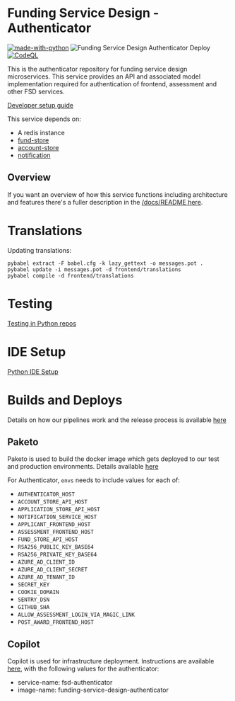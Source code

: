 # Funding Service Design - Authenticator

[![made-with-python](https://img.shields.io/badge/Made%20with-Python-1f425f.svg)](https://www.python.org/)
![Funding Service Design Authenticator Deploy](https://github.com/communitiesuk/funding-service-design-authenticator/actions/workflows/deploy.yml/badge.svg)
[![CodeQL](https://github.com/communitiesuk/funding-service-design-authenticator/actions/workflows/codeql-analysis.yml/badge.svg)](https://github.com/communitiesuk/funding-service-design-autheticator/actions/workflows/codeql-analysis.yml)

This is the authenticator repository for funding service design microservices. This service provides an API and associated model implementation required for authentication of frontend, assessment and other FSD services.

[Developer setup guide](https://github.com/communitiesuk/funding-service-design-workflows/blob/main/readmes/python-repos-setup.md)

This service depends on:
- A redis instance
- [fund-store](https://github.com/communitiesuk/funding-service-design-fund-store)
- [account-store](https://github.com/communitiesuk/funding-service-design-account-store)
- [notification](https://github.com/communitiesuk/funding-service-design-notification)

## Overview

If you want an overview of how this service functions including architecture and features there's a fuller description in the [/docs/README here](/docs/README.md).


# Translations

Updating translations:

    pybabel extract -F babel.cfg -k lazy_gettext -o messages.pot .
    pybabel update -i messages.pot -d frontend/translations
    pybabel compile -d frontend/translations


# Testing
[Testing in Python repos](https://github.com/communitiesuk/funding-service-design-workflows/blob/main/readmes/python-repos-db-development.md)


# IDE Setup
[Python IDE Setup](https://github.com/communitiesuk/funding-service-design-workflows/blob/main/readmes/python-repos-ide-setup.md)


# Builds and Deploys
Details on how our pipelines work and the release process is available [here](https://dluhcdigital.atlassian.net/wiki/spaces/FS/pages/73695505/How+do+we+deploy+our+code+to+prod)
## Paketo
Paketo is used to build the docker image which gets deployed to our test and production environments. Details available [here](https://github.com/communitiesuk/funding-service-design-workflows/blob/main/readmes/python-repos-paketo.md)

For Authenticator,
`envs` needs to include values for each of:
- `AUTHENTICATOR_HOST`
- `ACCOUNT_STORE_API_HOST`
- `APPLICATION_STORE_API_HOST`
- `NOTIFICATION_SERVICE_HOST`
- `APPLICANT_FRONTEND_HOST`
- `ASSESSMENT_FRONTEND_HOST`
- `FUND_STORE_API_HOST`
- `RSA256_PUBLIC_KEY_BASE64`
- `RSA256_PRIVATE_KEY_BASE64`
- `AZURE_AD_CLIENT_ID`
- `AZURE_AD_CLIENT_SECRET`
- `AZURE_AD_TENANT_ID`
- `SECRET_KEY`
- `COOKIE_DOMAIN`
- `SENTRY_DSN`
- `GITHUB_SHA`
- `ALLOW_ASSESSMENT_LOGIN_VIA_MAGIC_LINK`
- `POST_AWARD_FRONTEND_HOST`
## Copilot
Copilot is used for infrastructure deployment. Instructions are available [here](https://github.com/communitiesuk/funding-service-design-workflows/blob/main/readmes/python-repos-copilot.md), with the following values for the authenticator:
- service-name: fsd-authenticator
- image-name: funding-service-design-authenticator
